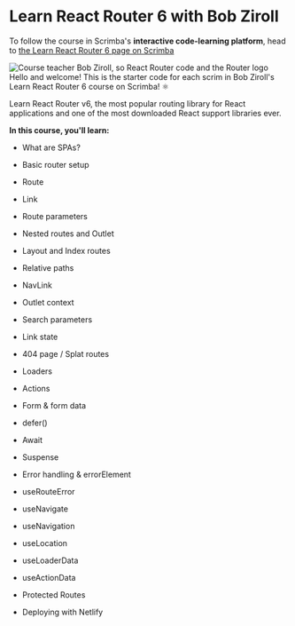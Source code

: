 # Learn React Router 6 with Bob Ziroll

To follow the course in Scrimba's **interactive code-learning platform**, head to [the Learn React Router 6 page on Scrimba](https://scrimba.com/learn/reactrouter6)

![Course teacher Bob Ziroll, so React Router code and the Router logo](https://scrimba.ams3.cdn.digitaloceanspaces.com/assets%2Fcourses%2Fgreactrouter6%2Fgithub.png)
Hello and welcome! This is the starter code for each scrim in Bob Ziroll's Learn React Router 6 course on Scrimba! ⚛️ 

Learn React Router v6, the most popular routing library for React applications and one of the most downloaded React support libraries ever.

**In this course, you'll learn:**

- What are SPAs?

- Basic router setup

- Route

- Link

- Route parameters

- Nested routes and Outlet

- Layout and Index routes

- Relative paths

- NavLink

- Outlet context

- Search parameters

- Link state

- 404 page / Splat routes

- Loaders

- Actions

- Form & form data

- defer()

- Await

- Suspense

- Error handling & errorElement

- useRouteError

- useNavigate

- useNavigation

- useLocation

- useLoaderData

- useActionData

- Protected Routes

- Deploying with Netlify
